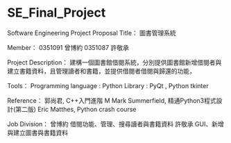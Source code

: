 # SE_Final_Project

Software Engineering Project Proposal
Title：
圖書管理系統

Member：
0351091 曾博約
0351087 許敬承

Project Description：
建構一個圖書館借閱系統，分別提供圖書館新增借閱者與建立書籍資料，且管理讀者和書籍，並提供借閱者借閱與歸還的功能，


Tools：
Programming language : Python 
Library : PyQt , Python tkinter


Reference：
郭尚君, C++入門進階 M
Mark Summerfield, 精通Python3程式設計(第二版)
Eric Matthes, Python crash course

Job Division：
曾博約	借閱功能、管理、搜尋讀者與書籍資料
許敬承	GUI、新增與建立圖書與書籍資料
